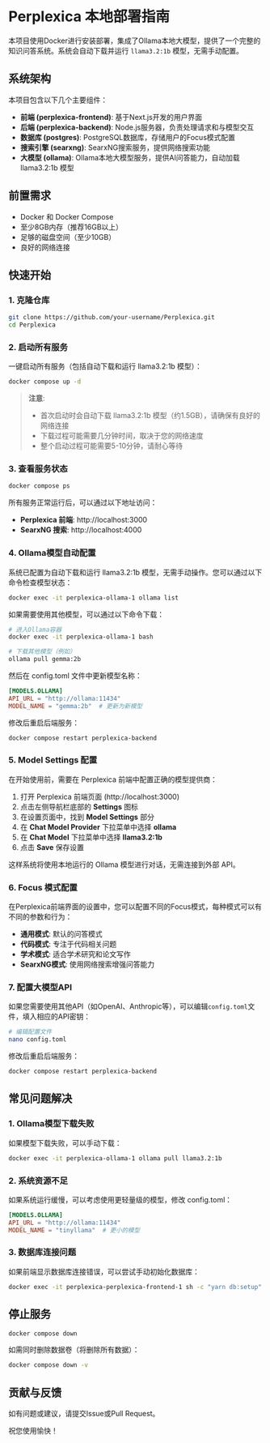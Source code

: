 # Perplexica 本地部署指南

本项目使用Docker进行安装部署，集成了Ollama本地大模型，提供了一个完整的知识问答系统。系统会自动下载并运行 `llama3.2:1b` 模型，无需手动配置。

## 系统架构

本项目包含以下几个主要组件：

- **前端 (perplexica-frontend)**: 基于Next.js开发的用户界面
- **后端 (perplexica-backend)**: Node.js服务器，负责处理请求和与模型交互
- **数据库 (postgres)**: PostgreSQL数据库，存储用户的Focus模式配置
- **搜索引擎 (searxng)**: SearxNG搜索服务，提供网络搜索功能
- **大模型 (ollama)**: Ollama本地大模型服务，提供AI问答能力，自动加载 llama3.2:1b 模型

## 前置需求

- Docker 和 Docker Compose
- 至少8GB内存（推荐16GB以上）
- 足够的磁盘空间（至少10GB）
- 良好的网络连接

## 快速开始

### 1. 克隆仓库

```bash
git clone https://github.com/your-username/Perplexica.git
cd Perplexica
```

### 2. 启动所有服务

一键启动所有服务（包括自动下载和运行 llama3.2:1b 模型）：

```bash
docker compose up -d
```

> **注意**:
> - 首次启动时会自动下载 llama3.2:1b 模型（约1.5GB），请确保有良好的网络连接
> - 下载过程可能需要几分钟时间，取决于您的网络速度
> - 整个启动过程可能需要5-10分钟，请耐心等待

### 3. 查看服务状态

```bash
docker compose ps
```

所有服务正常运行后，可以通过以下地址访问：

- **Perplexica 前端**: http://localhost:3000
- **SearxNG 搜索**: http://localhost:4000

### 4. Ollama模型自动配置

系统已配置为自动下载和运行 llama3.2:1b 模型，无需手动操作。您可以通过以下命令检查模型状态：

```bash
docker exec -it perplexica-ollama-1 ollama list
```

如果需要使用其他模型，可以通过以下命令下载：

```bash
# 进入Ollama容器
docker exec -it perplexica-ollama-1 bash

# 下载其他模型（例如）
ollama pull gemma:2b
```

然后在 config.toml 文件中更新模型名称：

```toml
[MODELS.OLLAMA]
API_URL = "http://ollama:11434"
MODEL_NAME = "gemma:2b"  # 更新为新模型
```

修改后重启后端服务：

```bash
docker compose restart perplexica-backend
```

### 5. Model Settings 配置

在开始使用前，需要在 Perplexica 前端中配置正确的模型提供商：

1. 打开 Perplexica 前端页面 (http://localhost:3000)
2. 点击左侧导航栏底部的 **Settings** 图标
3. 在设置页面中，找到 **Model Settings** 部分
4. 在 **Chat Model Provider** 下拉菜单中选择 **ollama**
5. 在 **Chat Model** 下拉菜单中选择 **llama3.2:1b**
6. 点击 **Save** 保存设置

这样系统将使用本地运行的 Ollama 模型进行对话，无需连接到外部 API。

### 6. Focus 模式配置

在Perplexica前端界面的设置中，您可以配置不同的Focus模式，每种模式可以有不同的参数和行为：

- **通用模式**: 默认的问答模式
- **代码模式**: 专注于代码相关问题
- **学术模式**: 适合学术研究和论文写作
- **SearxNG模式**: 使用网络搜索增强问答能力

### 7. 配置大模型API

如果您需要使用其他API（如OpenAI、Anthropic等），可以编辑`config.toml`文件，填入相应的API密钥：

```bash
# 编辑配置文件
nano config.toml
```

修改后重启后端服务：

```bash
docker compose restart perplexica-backend
```

## 常见问题解决

### 1. Ollama模型下载失败

如果模型下载失败，可以手动下载：

```bash
docker exec -it perplexica-ollama-1 ollama pull llama3.2:1b
```

### 2. 系统资源不足

如果系统运行缓慢，可以考虑使用更轻量级的模型，修改 config.toml：

```toml
[MODELS.OLLAMA]
API_URL = "http://ollama:11434"
MODEL_NAME = "tinyllama"  # 更小的模型
```

### 3. 数据库连接问题

如果前端显示数据库连接错误，可以尝试手动初始化数据库：

```bash
docker exec -it perplexica-perplexica-frontend-1 sh -c "yarn db:setup"
```

## 停止服务

```bash
docker compose down
```

如需同时删除数据卷（将删除所有数据）：

```bash
docker compose down -v
```

## 贡献与反馈

如有问题或建议，请提交Issue或Pull Request。

祝您使用愉快！
